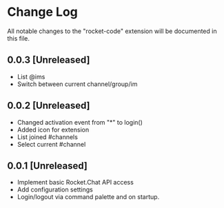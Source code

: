 # Change Log
All notable changes to the "rocket-code" extension will be documented in this file.

## 0.0.3 [Unreleased]
- List @ims
- Switch between current channel/group/im

## 0.0.2 [Unreleased]
- Changed activation event from "*" to login()
- Added icon for extension
- List joined #channels
- Select current #channel

## 0.0.1 [Unreleased]
- Implement basic Rocket.Chat API access
- Add configuration settings
- Login/logout via command palette and on startup.
